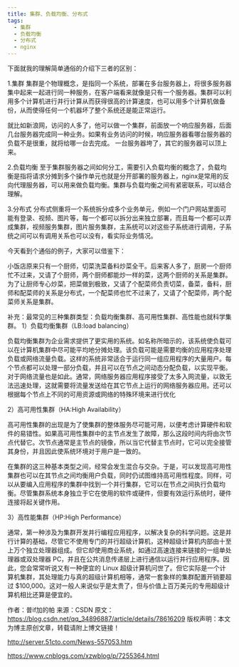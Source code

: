 ```yaml
---
title: 集群、负载均衡、分布式
tags:
  - 集群
  - 负载均衡
  - 分布式
  - nginx
---
```


下面就我的理解简单通俗的介绍下三者的区别：

1.集群
  集群是个物理概念，是指同一个系统，部署在多台服务器上，将很多服务器集中起来一起进行同一种服务，在客户端看来就像是只有一个服务器。集群可以利用多个计算机进行并行计算从而获得很高的计算速度，也可以用多个计算机做备份，从而使得任何一个机器坏了整个系统还是能正常运行。

   就比如新浪网，访问的人多了，他可以做一个集群，前面放一个响应服务器，后面几台服务器完成同一种业务。如果有业务访问的时候，响应服务器看哪台服务器的负载不是很重，就将给哪一台去完成。 一台服务器垮了，其它的服务器可以顶上来。

2.负载均衡
  至于集群服务器之间如何分工，需要引入负载均衡的概念了，负载均衡是指将请求分摊到多个操作单元也就是分开部署的服务器上，nginx是常用的反向代理服务器，可以用来做负载均衡。集群与负载均衡之间有紧密联系，可以结合理解。

3.分布式
  分布式侧重将一个系统拆分成多个业务单元，例如一个门户网站里面可能有登录、视频、图片等，每一个都可以拆分出来独立部署，而且每一个都可以弄成集群，视频服务集群，图片服务集群，主系统可以对这些子系统进行调用，子系统之间可以有调用关系也可以没有，看实际业务情况。

今天看到个通俗的例子，大家可以借鉴下：

小饭店原来只有一个厨师，切菜洗菜备料炒菜全干。后来客人多了，厨房一个厨师忙不过来，又请了个厨师，两个厨师都能炒一样的菜，这两个厨师的关系是集群。为了让厨师专心炒菜，把菜做到极致，又请了个配菜师负责切菜，备菜，备料，厨师和配菜师的关系是分布式，一个配菜师也忙不过来了，又请了个配菜师，两个配菜师关系是集群。

补充：最常见的三种集群类型：负载均衡集群、高可用性集群、高性能也就科学集群。
1）负载均衡集群（LB:load balancing）

负载均衡集群为企业需求提供了更实用的系统。如名称所暗示的，该系统使负载可以在计算机集群中尽可能平均地分摊处理。该负载可能是需要均衡的应用程序处理负载或网络流量负载。这样的系统非常适合于运行同一组应用程序的大量用户。每个节点都可以处理一部分负载，并且可以在节点之间动态分配负载，以实现平衡。对于网络流量也是如此。通常，网络服务器应用程序接受了太多入网流量，以致无法迅速处理，这就需要将流量发送给在其它节点上运行的网络服务器应用。还可以根据每个节点上不同的可用资源或网络的特殊环境来进行优化

2）高可用性集群（HA:High Availability）

高可用性集群的出现是为了使集群的整体服务尽可能可用，以便考虑计算硬件和软件的易错性。如果高可用性集群中的主节点发生了故障，那么这段时间内将由次节点代替它。次节点通常是主节点的镜像，所以当它代替主节点时，它可以完全接管其身份，并且因此使系统环境对于用户是一致的。

在集群的这三种基本类型之间，经常会发生混合与交杂。于是，可以发现高可用性集群也可以在其节点之间均衡用户负载，同时仍试图维持高可用性程度。同样，可以从要编入应用程序的集群中找到一个并行集群，它可以在节点之间执行负载均衡。尽管集群系统本身独立于它在使用的软件或硬件，但要有效运行系统时，硬件连接将起关键作用。

3）高性能集群（HP:High Performance）

通常，第一种涉及为集群开发并行编程应用程序，以解决复杂的科学问题。这是并行计算的基础，尽管它不使用专门的并行超级计算机，这种超级计算机内部由十至上万个独立处理器组成。但它却使用商业系统，如通过高速连接来链接的一组单处理器或双处理器 PC，并且在公共消息传递层上进行通信以运行并行应用程序。因此，您会常常听说又有一种便宜的 Linux 超级计算机问世了。但它实际是一个计算机集群，其处理能力与真的超级计算机相等，通常一套象样的集群配置开销要超过 $100,000。这对一般人来说似乎是太贵了，但与价值上百万美元的专用超级计算机相比还算是便宜的。

作者：普if加的帕 
来源：CSDN 
原文：https://blog.csdn.net/qq_34896887/article/details/78616209 
版权声明：本文为博主原创文章，转载请附上博文链接！



http://server.51cto.com/News-557053.htm



https://www.cnblogs.com/xzwblog/p/7255364.html